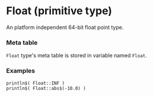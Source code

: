 # Float (primitive type)

An platform independent 64-bit float point type.

### Meta table
`Float` type's meta table is stored in variable named `Float`.

### Examples
```diatom
println$( Float::INF )
println$( Float::abs$(-10.0) )
```

